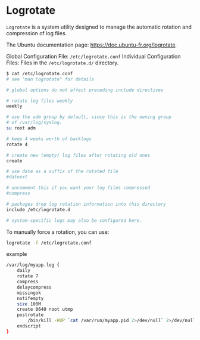 # Logrotate

`Logrotate` is a system utility designed to manage the automatic rotation and compression of log files.

The Ubuntu documentation page: https://doc.ubuntu-fr.org/logrotate.

Global Configuration File: `/etc/logrotate.conf`
Individual Configuration Files: Files in the `/etc/logrotate.d/` directory.

```sh
$ cat /etc/logrotate.conf
# see "man logrotate" for details

# global options do not affect preceding include directives

# rotate log files weekly
weekly

# use the adm group by default, since this is the owning group
# of /var/log/syslog.
su root adm

# keep 4 weeks worth of backlogs
rotate 4

# create new (empty) log files after rotating old ones
create

# use date as a suffix of the rotated file
#dateext

# uncomment this if you want your log files compressed
#compress

# packages drop log rotation information into this directory
include /etc/logrotate.d

# system-specific logs may also be configured here.
```

To manually force a rotation, you can use:
```sh
logrotate -f /etc/logrotate.conf
```

example
```sh
/var/log/myapp.log {
    daily
    rotate 7
    compress
    delaycompress
    missingok
    notifempty
    size 100M
    create 0640 root utmp
    postrotate
        /bin/kill -HUP `cat /var/run/myapp.pid 2>/dev/null` 2>/dev/null || true
    endscript
}
```
